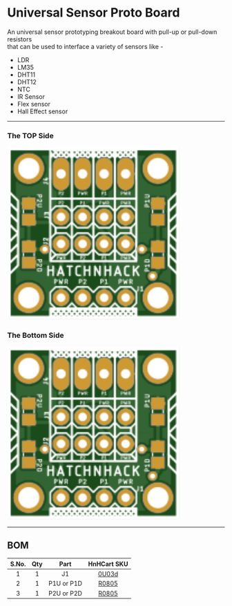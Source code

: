 # Universal Sensor Proto Board
An universal sensor prototyping breakout board with pull-up or pull-down resistors  
that can be used to interface a variety of sensors like - 
* LDR
* LM35
* DHT11
* DHT12
* NTC
* IR Sensor
* Flex sensor
* Hall Effect sensor
---
### The TOP Side

<img src="./Sensor_top.svg" alt="Universal Sensor Top side" width="400"/> 

### The Bottom Side 

<img src="./Sensor_top.svg" alt="Universal Sensor Top side" width="400"/>

---

## BOM
S.No. | Qty | Part | HnHCart SKU
:---: | :---: | :---: | :---:
1 | 1 | J1 | [0U03d](https://www.hnhcart.com/products/header-male-1x10mm)
2 | 1 | P1U or P1D | [R0805](https://www.hnhcart.com/search?type=product&options%5Bprefix%5D=last&q=0805+resistor)
3 | 1 | P2U or P2D | [R0805](https://www.hnhcart.com/search?type=product&options%5Bprefix%5D=last&q=0805+resistor)
